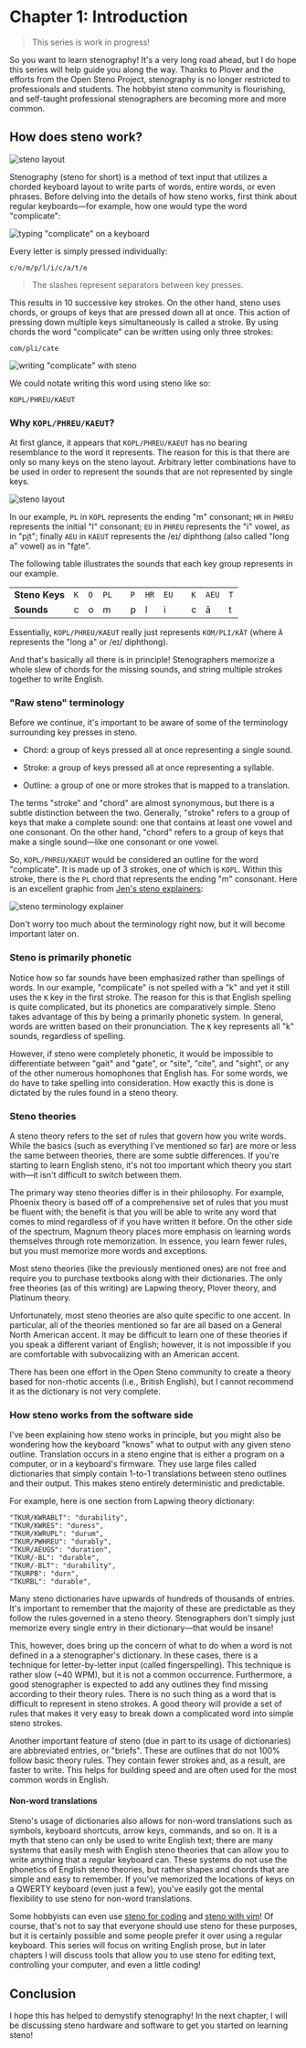 # Chapter 1: Introduction

> This series is work in progress!

So you want to learn stenography! It's a very long road ahead, but I do hope this series will help guide you along the way. Thanks to Plover and the efforts from the Open Steno Project, stenography is no longer restricted to professionals and students. The hobbyist steno community is flourishing, and self-taught professional stenographers are becoming more and more common.

## How does steno work?

![steno layout](img/1-layout.png)

Stenography (steno for short) is a method of text input that utilizes a chorded keyboard layout to write parts of words, entire words, or even phrases. Before delving into the details of how steno works, first think about regular keyboards—for example, how one would type the word "complicate":

![typing "complicate" on a keyboard](img/1-complicate-keyboard.gif)

Every letter is simply pressed individually:
```
c/o/m/p/l/i/c/a/t/e
```

> The slashes represent separators between key presses.

This results in 10 successive key strokes. On the other hand, steno uses chords, or groups of keys that are pressed down all at once. This action of pressing down multiple keys simultaneously is called a stroke. By using chords the word "complicate" can be written using only three strokes:

```
com/pli/cate
```

![writing "complicate" with steno](img/1-complicate-steno.gif)

We could notate writing this word using steno like so:

```
KOPL/PHREU/KAEUT
```

### Why `KOPL/PHREU/KAEUT`?

At first glance, it appears that `KOPL/PHREU/KAEUT` has no bearing resemblance to the word it represents. The reason for this is that there are only so many keys on the steno layout. Arbitrary letter combinations have to be used in order to represent the sounds that are not represented by single keys.

![steno layout](img/1-layout.png)

In our example, `PL` in `KOPL` represents the ending "m" consonant; `HR` in `PHREU` represents the initial "l" consonant; `EU` in `PHREU` represents the "i" vowel, as in "p<ins>i</ins>t"; finally `AEU` in `KAEUT` represents the /eɪ/ diphthong (also called "long a" vowel) as in "f<ins>a</ins>te".

The following table illustrates the sounds that each key group represents in our example.

| | | | | | | | | | | | |
| -- | -- | -- | -- | -- | -- | -- | -- | -- | -- | -- | -- |
| **Steno Keys** | `K` | `O` | `PL` | | `P` | `HR` | `EU` | | `K` | `AEU` | `T` |
| **Sounds** | c | o | m | | p | l | i | | c | ā | t |

Essentially, `KOPL/PHREU/KAEUT` really just represents `KOM/PLI/KĀT` (where `Ā` represents the "long a" or /eɪ/ diphthong).

And that's basically all there is in principle! Stenographers memorize a whole slew of chords for the missing sounds, and string multiple strokes together to write English.

### "Raw steno" terminology

Before we continue, it's important to be aware of some of the terminology surrounding key presses in steno.

* Chord: a group of keys pressed all at once representing a single sound.

* Stroke: a group of keys pressed all at once representing a syllable.

* Outline: a group of one or more strokes that is mapped to a translation.

The terms "stroke" and "chord" are almost synonymous, but there is a subtle distinction between the two. Generally, "stroke" refers to a group of keys that make a complete sound: one that contains at least one vowel and one consonant. On the other hand, "chord" refers to a group of keys that make a single sound—like one consonant or one vowel.

So, `KOPL/PHREU/KAEUT` would be considered an outline for the word "complicate". It is made up of 3 strokes, one of which is `KOPL`. Within this stroke, there is the `PL` chord that represents the ending "m" consonant. Here is an excellent graphic from [Jen's steno explainers](https://steno.sammdot.ca/steno-terminology.png):

![steno terminology explainer](img/1-terminology.png)

Don't worry too much about the terminology right now, but it will become important later on.

### Steno is primarily phonetic

Notice how so far sounds have been emphasized rather than spellings of words. In our example, "complicate" is not spelled with a "k" and yet it still uses the `K` key in the first stroke. The reason for this is that English spelling is quite complicated, but its phonetics are comparatively simple. Steno takes advantage of this by being a primarily phonetic system. In general, words are written based on their pronunciation. The `K` key represents all "k" sounds, regardless of spelling.

However, if steno were completely phonetic, it would be impossible to differentiate between "gait" and "gate", or "site", "cite", and "sight", or any of the other numerous homophones that English has. For some words, we do have to take spelling into consideration. How exactly this is done is dictated by the rules found in a steno theory.

### Steno theories

A steno theory refers to the set of rules that govern how you write words. While the basics (such as everything I've mentioned so far) are more or less the same between theories, there are some subtle differences. If you're starting to learn English steno, it's not too important which theory you start with—it isn't difficult to switch between them.

The primary way steno theories differ is in their philosophy. For example, Phoenix theory is based off of a comprehensive set of rules that you must be fluent with; the benefit is that you will be able to write any word that comes to mind regardless of if you have written it before. On the other side of the spectrum, Magnum theory places more emphasis on learning words themselves through rote memorization. In essence, you learn fewer rules, but you must memorize more words and exceptions.

Most steno theories (like the previously mentioned ones) are not free and require you to purchase textbooks along with their dictionaries. The only free theories (as of this writing) are Lapwing theory, Plover theory, and Platinum theory.

Unfortunately, most steno theories are also quite specific to one accent. In particular, all of the theories mentioned so far are all based on a General North American accent. It may be difficult to learn one of these theories if you speak a different variant of English; however, it is not impossible if you are comfortable with subvocalizing with an American accent.

There has been one effort in the Open Steno community to create a theory based for non-rhotic accents (i.e., British English), but I cannot recommend it as the dictionary is not very complete.

### How steno works from the software side

I've been explaining how steno works in principle, but you might also be wondering how the keyboard "knows" what to output with any given steno outline. Translation occurs in a steno engine that is either a program on a computer, or in a keyboard's firmware. They use large files called dictionaries that simply contain 1-to-1 translations between steno outlines and their output. This makes steno entirely deterministic and predictable.

For example, here is one section from Lapwing theory dictionary:

```
"TKUR/KWRABLT": "durability",
"TKUR/KWRES": "duress",
"TKUR/KWRUPL": "durum",
"TKUR/PWHREU": "durably",
"TKUR/AEUGS": "duration",
"TKUR/-BL": "durable",
"TKUR/-BLT": "durability",
"TKURPB": "durn",
"TKURBL": "durable",
```

Many steno dictionaries have upwards of hundreds of thousands of entries. It's important to remember that the majority of these  are predictable as they follow the rules governed in a steno theory. Stenographers don't simply just memorize every single entry in their dictionary—that would be insane!

This, however, does bring up the concern of what to do when a word is not defined in a a stenographer's dictionary. In these cases, there is a technique for letter-by-letter input (called fingerspelling). This technique is rather slow (~40 WPM), but it is not a common occurrence. Furthermore, a good stenographer is expected to add any outlines they find missing according to their theory rules. There is no such thing as a word that is difficult to represent in steno strokes. A good theory will provide a set of rules that makes it very easy to break down a complicated word into simple steno strokes.

Another important feature of steno (due in part to its usage of dictionaries) are abbreviated entries, or "briefs". These are outlines that do not 100% follow basic theory rules. They contain fewer strokes and, as a result, are faster to write. This helps for building speed and are often used for the most common words in English.

#### Non-word translations

Steno's usage of dictionaries also allows for non-word translations such as symbols, keyboard shortcuts, arrow keys, commands, and so on. It is a myth that steno can only be used to write English text; there are many systems that easily mesh with English steno theories that can allow you to write anything that a regular keyboard can. These systems do not use the phonetics of English steno theories, but rather shapes and chords that are simple and easy to remember. If you've memorized the locations of keys on a QWERTY keyboard (even just a few), you've easily got the mental flexibility to use steno for non-word translations.

Some hobbyists can even use [steno for coding](https://www.youtube.com/watch?v=T_kMd7rxYU0) and [steno with vim](https://www.youtube.com/watch?v=8-oDPhmpN9g)! Of course, that's not to say that everyone should use steno for these purposes, but it is certainly possible and some people prefer it over using a regular keyboard. This series will focus on writing English prose, but in later chapters I will discuss tools that allow you to use steno for editing text, controlling your computer, and even a little coding!

## Conclusion

I hope this has helped to demystify stenography! In the next chapter, I will be discussing steno hardware and software to get you started on learning steno!